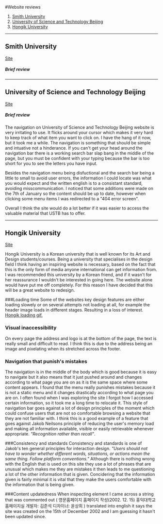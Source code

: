 #Website reviews

1. [Smith University](#Smith)
2. [University of Science and Technology Beijing](#Beijing)
3. [Hongik University](#Hongik)

---

<a id="Smith"></a>
## Smith University
[Site](http://www.smith.edu/)

##### Brief review
---
<a id="Beijing"></a>
## University of Science and Technology Beijing
[Site](http://en.ustb.edu.cn/)

##### Brief review

 The navigation on University of Science and Technology Beijing website is very irritating to use. It flicks around your cursor which makes it very hard to keep track of what item you want to click on. I have the hang of it now, but it took me a while. The navigation is something that should be simple and intuative not a hinderance. If you can't get your head around the navigation bar there is a working search bar slap bang in the middle of the page, but you must be confident with your typing because the bar is too short for you to see the letters you have input. 

 Besides the navigation menu being disfuctional and the search bar being a little to small to avoid user errors, the information I could locate was what you would expect and the written english is to a consistant standard, avoiding misscommunication.  I noticed that some additions were made on the 7th of January so the content should be up to date, however when clicking some menu items I was redirected to a "404 error screen".
 
 Overall I think the site would do a lot better if it was easier to access the valuable material that USTB has to offer.
 
 ---

<a id="Hongik"></a>
## Hongik University
[Site](http://en.hongik.ac.kr/)

Hongik University is a Korean university that is well known for its Art and Design students/courses. Being a university that specialises in the design field I think having an inspiring website is necessary, based on the fact that this is the only form of media anyone international can get information from. I was recommended this university by a Korean friend, and if it wasn't for her reassurance I wouldn't be interested in going here. The website alone would have put me off completely. For this reason I have decided that this will be a great website to redesign.  

###Loading time
Some of the websites key design features are either loading slowely or on several attempts not loading at all, for example the header image loads in different stages. Resulting in a loss of interest.
[Hongik loading gif.](https://github.com/Jonnygwi/WEB14104/blob/master/students/Jonny/Hongikloading.gif "Hongik website loading gif")

### Visual inaccessibility
On every page the address and logo is at the bottom of the page, the text is really small and difficult to read. I think this is due to the address being an image and pixelating when its stretched across the footer. 

### Navigation that punish's mistakes
The navigation is in the middle of the body which is good because it is easy to navigate but it also means that it just pushed around and changes according to what page you are on as it is the same space where some content appears. I found that the menu really punishes mistakes because it is not a static menu and it changes drastically according to what page you are on. I often found when I was exploring the site I forgot how I accessed certain information, so it took me a long time to relocate it. This style of navigation bar goes against a lot of design principles of the moment which could confuse users that are not so comfortable browsing a website that they are not familiar with. I think this is a good example of a feature that goes against Jakob Neilsons principle of reducing the user's memory load and making all information available, visible or easily retrievable whenever appropriate. *"Recognition rather than recall"*.

###Consistency and standards
Consistency and standards is one of Jakob's ten general principles for interaction design. *"Users should not have to wonder whether different words, situations, or actions mean the same thing. Follow platform conventions."*
Although there is nothing wrong with the English that is used on this site they use a lot of phrases that are unusual which makes me they are mistakes it then leads to me questioning a lot of the other information that is given. Concidering that the information given is fairly minimal it is vital that they make the users comfortable with the information that is being given.

###Content updatedness
When inspecting element I came across a string that was commented out ( 영문홈페이지 홈페이지 작성(2002. 12. 15) 홍익대학교 홈페이지실 개발자: 김준석 디자이너: 윤상희 ) translated into english it says the site was created on the 15th of December 2002 and I am guessing it hasn't been updated since.
